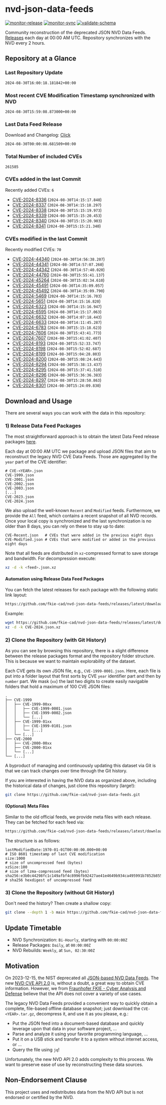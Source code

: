 # nvd-json-data-feeds

[![monitor-release](https://github.com/fkie-cad/nvd-json-data-feeds/actions/workflows/monitor_release.yml/badge.svg)](https://github.com/fkie-cad/nvd-json-data-feeds/actions/workflows/monitor_release.yml)
[![monitor-sync](https://github.com/fkie-cad/nvd-json-data-feeds/actions/workflows/monitor_sync.yml/badge.svg)](https://github.com/fkie-cad/nvd-json-data-feeds/actions/workflows/monitor_sync.yml)
[![validate-schema](https://github.com/fkie-cad/nvd-json-data-feeds/actions/workflows/validate_schema.yml/badge.svg)](https://github.com/fkie-cad/nvd-json-data-feeds/actions/workflows/validate_schema.yml)

Community reconstruction of the deprecated JSON NVD Data Feeds.
[Releases](https://github.com/fkie-cad/nvd-json-data-feeds/releases/latest) each day at 00:00 AM UTC.
Repository synchronizes with the NVD every 2 hours.

## Repository at a Glance

### Last Repository Update

```plain
2024-08-30T16:00:18.181842+00:00
```

### Most recent CVE Modification Timestamp synchronized with NVD

```plain
2024-08-30T15:59:08.873000+00:00
```

### Last Data Feed Release

Download and Changelog: [Click](https://github.com/fkie-cad/nvd-json-data-feeds/releases/latest)

```plain
2024-08-30T00:00:08.681509+00:00
```

### Total Number of included CVEs

```plain
261585
```

### CVEs added in the last Commit

Recently added CVEs: `6`

- [CVE-2024-8336](CVE-2024/CVE-2024-83xx/CVE-2024-8336.json) (`2024-08-30T14:15:17.840`)
- [CVE-2024-8337](CVE-2024/CVE-2024-83xx/CVE-2024-8337.json) (`2024-08-30T14:15:18.297`)
- [CVE-2024-8338](CVE-2024/CVE-2024-83xx/CVE-2024-8338.json) (`2024-08-30T15:15:19.973`)
- [CVE-2024-8339](CVE-2024/CVE-2024-83xx/CVE-2024-8339.json) (`2024-08-30T15:15:20.453`)
- [CVE-2024-8340](CVE-2024/CVE-2024-83xx/CVE-2024-8340.json) (`2024-08-30T15:15:20.903`)
- [CVE-2024-8341](CVE-2024/CVE-2024-83xx/CVE-2024-8341.json) (`2024-08-30T15:15:21.340`)


### CVEs modified in the last Commit

Recently modified CVEs: `70`

- [CVE-2024-44340](CVE-2024/CVE-2024-443xx/CVE-2024-44340.json) (`2024-08-30T14:56:38.207`)
- [CVE-2024-44341](CVE-2024/CVE-2024-443xx/CVE-2024-44341.json) (`2024-08-30T14:57:07.260`)
- [CVE-2024-44342](CVE-2024/CVE-2024-443xx/CVE-2024-44342.json) (`2024-08-30T14:57:40.020`)
- [CVE-2024-44760](CVE-2024/CVE-2024-447xx/CVE-2024-44760.json) (`2024-08-30T15:55:41.137`)
- [CVE-2024-45264](CVE-2024/CVE-2024-452xx/CVE-2024-45264.json) (`2024-08-30T15:02:34.610`)
- [CVE-2024-45491](CVE-2024/CVE-2024-454xx/CVE-2024-45491.json) (`2024-08-30T14:35:09.057`)
- [CVE-2024-45492](CVE-2024/CVE-2024-454xx/CVE-2024-45492.json) (`2024-08-30T14:35:09.790`)
- [CVE-2024-5469](CVE-2024/CVE-2024-54xx/CVE-2024-5469.json) (`2024-08-30T14:15:16.703`)
- [CVE-2024-5651](CVE-2024/CVE-2024-56xx/CVE-2024-5651.json) (`2024-08-30T14:15:16.820`)
- [CVE-2024-6323](CVE-2024/CVE-2024-63xx/CVE-2024-6323.json) (`2024-08-30T14:15:16.947`)
- [CVE-2024-6595](CVE-2024/CVE-2024-65xx/CVE-2024-6595.json) (`2024-08-30T14:15:17.063`)
- [CVE-2024-6632](CVE-2024/CVE-2024-66xx/CVE-2024-6632.json) (`2024-08-30T14:07:18.443`)
- [CVE-2024-6633](CVE-2024/CVE-2024-66xx/CVE-2024-6633.json) (`2024-08-30T14:11:45.287`)
- [CVE-2024-6783](CVE-2024/CVE-2024-67xx/CVE-2024-6783.json) (`2024-08-30T15:15:18.623`)
- [CVE-2024-7606](CVE-2024/CVE-2024-76xx/CVE-2024-7606.json) (`2024-08-30T15:43:41.773`)
- [CVE-2024-7607](CVE-2024/CVE-2024-76xx/CVE-2024-7607.json) (`2024-08-30T15:41:02.407`)
- [CVE-2024-8193](CVE-2024/CVE-2024-81xx/CVE-2024-8193.json) (`2024-08-30T15:52:33.747`)
- [CVE-2024-8198](CVE-2024/CVE-2024-81xx/CVE-2024-8198.json) (`2024-08-30T15:52:02.687`)
- [CVE-2024-8199](CVE-2024/CVE-2024-81xx/CVE-2024-8199.json) (`2024-08-30T15:04:28.803`)
- [CVE-2024-8200](CVE-2024/CVE-2024-82xx/CVE-2024-8200.json) (`2024-08-30T15:08:24.643`)
- [CVE-2024-8294](CVE-2024/CVE-2024-82xx/CVE-2024-8294.json) (`2024-08-30T15:38:13.437`)
- [CVE-2024-8295](CVE-2024/CVE-2024-82xx/CVE-2024-8295.json) (`2024-08-30T15:37:41.510`)
- [CVE-2024-8296](CVE-2024/CVE-2024-82xx/CVE-2024-8296.json) (`2024-08-30T15:36:36.383`)
- [CVE-2024-8297](CVE-2024/CVE-2024-82xx/CVE-2024-8297.json) (`2024-08-30T15:28:50.863`)
- [CVE-2024-8301](CVE-2024/CVE-2024-83xx/CVE-2024-8301.json) (`2024-08-30T15:24:09.830`)


## Download and Usage

There are several ways you can work with the data in this repository:

### 1) Release Data Feed Packages

The most straightforward approach is to obtain the latest Data Feed release packages [here](https://github.com/fkie-cad/nvd-json-data-feeds/releases/latest).

Each day at 00:00 AM UTC we package and upload JSON files that aim to reconstruct the legacy NVD CVE Data Feeds.
Those are aggregated by the `year` part of the CVE identifier:

```
# CVE-<YEAR>.json
CVE-1999.json
CVE-2001.json
CVE-2002.json
CVE-2003.json
[...]
CVE-2023.json
CVE-2024.json
```

We also upload the well-known `Recent` and `Modified` feeds.
Furthermore, we provide the `All` feed, which contains a recent snapshot of all NVD records.
Once your local copy is synchronized and the last synchronization is no older than 8 days, you can rely on these to stay up to date:

```plain
CVE-Recent.json   # CVEs that were added in the previous eight days
CVE-Modified.json # CVEs that were modified or added in the previous eight days
```

Note that all feeds are distributed in `xz`-compressed format to save storage and bandwidth.
For decompression execute:

```sh
xz -d -k <feed>.json.xz
```

#### Automation using Release Data Feed Packages

You can fetch the latest releases for each package with the following static link layout:

```sh
https://github.com/fkie-cad/nvd-json-data-feeds/releases/latest/download/CVE-<YEAR>.json.xz
```

Example:

```sh
wget https://github.com/fkie-cad/nvd-json-data-feeds/releases/latest/download/CVE-2024.json.xz
xz -d -k CVE-2024.json.xz
```

### 2) Clone the Repository (with Git History)

As you can see by browsing this repository, there is a slight difference between the release packages format and the repository folder structure.
This is because we want to maintain explorability of the dataset.

Each CVE gets its own JSON file, e.g., `CVE-1999-0001.json`.
Here, each file is put into a folder layout that first sorts by CVE `year` identifier part and then by `number` part.
We mask (`xx`) the last two digits to create easily navigable folders that hold a maximum of 100 CVE JSON files:

```plain
.
├── CVE-1999
│   ├── CVE-1999-00xx
│   │   ├── CVE-1999-0001.json
│   │   ├── CVE-1999-0002.json
│   │   └── [...]
│   ├── CVE-1999-01xx
│   │   ├── CVE-1999-0101.json
│   │   └── [...]
│   └── [...]
├── CVE-2000
│   ├── CVE-2000-00xx
│   ├── CVE-2000-01xx
│   └── [...]
└── [...]
```

A byproduct of managing and continuously updating this dataset via Git is that we can track changes over time through the Git history.

If you are interested in having the NVD data as organized above, including the historical data of changes, just clone this repository (large!):

```sh
git clone https://github.com/fkie-cad/nvd-json-data-feeds.git
```

#### (Optional) Meta Files

Similar to the old official feeds, we provide meta files with each release. They can be fetched for each feed via:

```sh
https://github.com/fkie-cad/nvd-json-data-feeds/releases/latest/download/CVE-<YEAR>.meta
```

The structure is as follows:

```plain
lastModifiedDate:1970-01-01T00:00:00.000+00:00                          # ISO 8601 timestamp of last CVE modification
size:1000                                                               # size of uncompressed feed (bytes)
xzSize:100                                                              # size of lzma-compressed feed (bytes)
sha256:e3b0c44298fc1c149afbf4c8996fb92427ae41e4649b934ca495991b7852b855 # sha256 hexdigest of uncompressed feed
```

### 3) Clone the Repository (without Git History)

Don't need the history? Then create a shallow copy:

```sh
git clone --depth 1 -b main https://github.com/fkie-cad/nvd-json-data-feeds.git
```


## Update Timetable

* NVD Synchronization: `Bi-Hourly`, starting with `00:00:00Z`
* Release Packages: `Daily`, at `00:00:00Z`
* NVD Rebuilds: `Weekly`, at `Sun, 02:30:00Z`


## Motivation

On 2023-12-15, the NIST deprecated all [JSON-based NVD Data Feeds](https://nvd.nist.gov/vuln/data-feeds#divRetirementBanner-1).
The new [NVD CVE API 2.0](https://nvd.nist.gov/developers/vulnerabilities) is, without a doubt, a great way to obtain CVE information.
However, we from [Fraunhofer FKIE - Cyber Analysis and Defense](https://www.fkie.fraunhofer.de/en/departments/cad.html) believe that the API does not cover a variety of use cases.

The legacy NVD Data Feeds provided a convenient way to quickly obtain a complete, file-based offline database snapshot; just download the `CVE-<YEAR>.tar.gz`, decompress it, and use it as you please, e.g.:

- Put the JSON feed into a document-based database and quickly leverage upon that data in your software project, ...
- Parse and analyze it using your favorite programming language, ...
- Put it on a USB stick and transfer it to a system without internet access, or ...
- Query the file using `jq`!

Unfortunately, the new NVD API 2.0 adds complexity to this process.
We want to preserve ease of use by reconstructing these data sources.

## Non-Endorsement Clause

This project uses and redistributes data from the NVD API but is not endorsed or certified by the NVD.